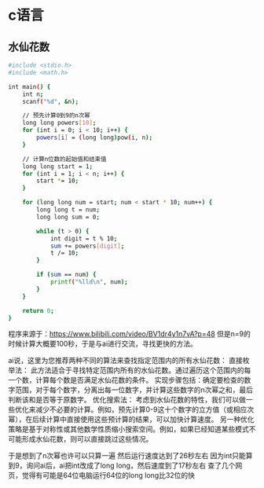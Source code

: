 # c语言
## 水仙花数
```bash
#include <stdio.h>
#include <math.h>

int main() {
    int n;
    scanf("%d", &n);

    // 预先计算0到9的n次幂
    long long powers[10];
    for (int i = 0; i < 10; i++) {
        powers[i] = (long long)pow(i, n);
    }

    // 计算n位数的起始值和结束值
    long long start = 1;
    for (int i = 1; i < n; i++) {
        start *= 10;
    }

    for (long long num = start; num < start * 10; num++) {
        long long t = num;
        long long sum = 0;

        while (t > 0) {
            int digit = t % 10;
            sum += powers[digit];
            t /= 10;
        }

        if (sum == num) {
            printf("%lld\n", num);
        }
    }

    return 0;
}
```
程序来源于：https://www.bilibili.com/video/BV1dr4y1n7vA?p=48
但是n=9的时候计算大概要100秒，于是与ai进行交流，寻找更快的方法。

ai说，这里为您推荐两种不同的算法来查找指定范围内的所有水仙花数：
直接枚举法：
此方法适合于寻找特定范围内所有的水仙花数。通过遍历这个范围内的每一个数，计算每个数是否满足水仙花数的条件。
实现步骤包括：确定要检查的数字范围，对于每个数字，分离出每一位数字，并计算这些数字的n次幂之和，最后判断该和是否等于原数字。
优化搜索法：
考虑到水仙花数的特性，我们可以做一些优化来减少不必要的计算。例如，预先计算0-9这十个数字的立方值（或相应次幂），在后续计算中直接使用这些预计算的结果，可以加快计算速度。
另一种优化策略是基于对称性或其他数学性质缩小搜索空间。例如，如果已经知道某些模式不可能形成水仙花数，则可以直接跳过这些情况。

于是想到了n次幂也许可以只算一遍
然后运行速度达到了26秒左右
因为int只能算到9，询问ai后，ai把int改成了long long，然后速度到了17秒左右
查了几个网页，觉得有可能是64位电脑运行64位的long long比32位的快

